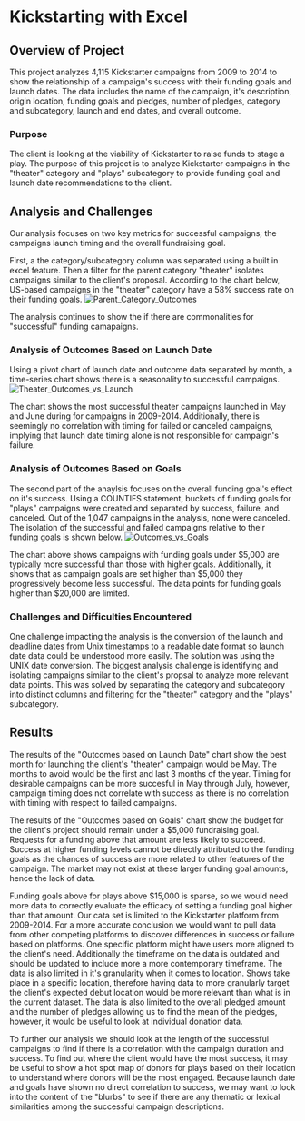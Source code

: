 # Kickstarting with Excel

## Overview of Project
This project analyzes 4,115 Kickstarter campaigns from 2009 to 2014 to show the relationship of a campaign's success with their funding goals and launch dates. The data includes the name of the campaign, it's description, origin location, funding goals and pledges, number of pledges, category and subcategory, launch and end dates, and overall outcome.  

### Purpose
The client is looking at the viability of Kickstarter to raise funds to stage a play. The purpose of this project is to analyze Kickstarter campaigns in the "theater" category and "plays" subcategory to provide funding goal and launch date recommendations to the client.  

## Analysis and Challenges
Our analysis focuses on two key metrics for successful campaigns; the campaigns launch timing and the overall fundraising goal.

First, a the category/subcategory column was separated using a built in excel feature. Then a filter for the parent category "theater" isolates campaigns similar to the client's proposal. According to the chart below, US-based campaigns in the "theater" category have a 58% success rate on their funding goals.
![Parent_Category_Outcomes](https://user-images.githubusercontent.com/25188111/111559183-4bddf100-874d-11eb-95df-a88c814af56e.png)

The analysis continues to show the if there are commonalities for "successful" funding camapaigns.

### Analysis of Outcomes Based on Launch Date
Using a pivot chart of launch date and outcome data separated by month, a time-series chart shows there is a seasonality to successful campaigns.
![Theater_Outcomes_vs_Launch](https://user-images.githubusercontent.com/25188111/111559215-56988600-874d-11eb-9fcd-0b2f7b6e976b.png)

The chart shows the most successful theater campaigns launched in May and June during for campaigns in 2009-2014. Additionally, there is seemingly no correlation with timing for failed or canceled campaigns, implying that launch date timing alone is not responsible for campaign's failure.

### Analysis of Outcomes Based on Goals
The second part of the anaylsis focuses on the overall funding goal's effect on it's success. Using a COUNTIFS statement, buckets of funding goals for "plays" campaigns were created and separated by success, failure, and canceled. Out of the 1,047 campaigns in the analysis, none were canceled. The isolation of the successful and failed campaigns relative to their funding goals is shown below.
![Outcomes_vs_Goals](https://user-images.githubusercontent.com/25188111/111559270-716afa80-874d-11eb-830d-290c17e52734.png)

The chart above shows campaigns with funding goals under $5,000 are typically more successful than those with higher goals. Additionally, it shows that as campaign goals are set higher than $5,000 they progressively become less successful. The data points for funding goals higher than $20,000 are limited.

### Challenges and Difficulties Encountered
One challenge impacting the analysis is the conversion of the launch and deadline dates from Unix timestamps to a readable date format so launch date data could be understood more easily. The solution was using the UNIX date conversion. The biggest analysis challenge is identifying and isolating campaigns similar to the client's propsal to analyze more relevant data points. This was solved by separating the category and subcategory into distinct columns and filtering for the "theater" category and the "plays" subcategory.

## Results
The results of the "Outcomes based on Launch Date" chart show the best month for launching the client's "theater" campaign would be May. The months to avoid would be the first and last 3 months of the year. Timing for desirable campaigns can be more succesful in May through July, however, campaign timing does not correlate with success as there is no correlation with timing with respect to failed campaigns.

The results of the "Outcomes based on Goals" chart show the budget for the client's project should remain under a $5,000 fundraising goal. Requests for a funding above that amount are less likely to succeed. Success at higher funding levels cannot be directly attributed to the funding goals as the chances of success are more related to other features of the campaign. The market may not exist at these larger funding goal amounts, hence the lack of data.

Funding goals above for plays above $15,000 is sparse, so we would need more data to correctly evaluate the efficacy of setting a funding goal higher than that amount. Our cata set is limited to the Kickstarter platform from 2009-2014. For a more accurate conclusion we would want to pull data from other competing platforms to discover differences in success or failure based on platforms. One specific platform might have users more aligned to the client's need. Additionally the timeframe on the data is outdated and should be updated to include more a more contemporary timeframe. The data is also limited in it's granularity when it comes to location. Shows take place in a specific location, therefore having data to more granularly target the client's expected debut location would be more relevant than what is in the current dataset. The data is also limited to the overall pledged amount and the number of pledges allowing us to find the mean of the pledges, however, it would be useful to look at individual donation data.

To further our analysis we should look at the length of the successful campaigns to find if there is a correlation with the campaign duration and success. To find out where the client would have the most success, it may be useful to show a hot spot map of donors for plays based on their location to understand where donors will be the most engaged. Because launch date and goals have shown no direct correlation to success, we may want to look into the content of the "blurbs" to see if there are any thematic or lexical similarities among the successful campaign descriptions.
